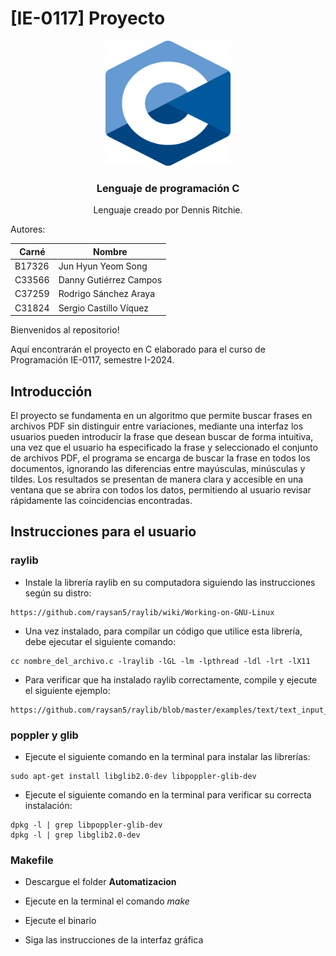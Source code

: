 # [IE-0117] Proyecto

<div align="center">
    <img src="images/C.png" width="200" height="200">
  <h3 align="center">Lenguaje de programación C</h3>
  <p align="center">
    Lenguaje creado por Dennis Ritchie.
  </p>
</div>

Autores:

|Carné|Nombre|
|---|---|
|B17326|Jun Hyun Yeom Song|
|C33566|Danny Gutiérrez Campos|
|C37259|Rodrigo Sánchez Araya|
|C31824|Sergio Castillo Víquez|

Bienvenidos al repositorio!

Aquí encontrarán el proyecto en C elaborado para el curso de Programación IE-0117, semestre I-2024.

## Introducción
El proyecto se fundamenta en un algoritmo que permite buscar frases en archivos PDF sin distinguir entre variaciones, mediante una interfaz los usuarios pueden introducir la frase que desean buscar de forma intuitiva, una vez que el usuario ha especificado la frase y seleccionado el conjunto de archivos PDF, el programa se encarga de buscar la frase en todos los documentos, ignorando las diferencias entre mayúsculas, minúsculas y tildes. Los resultados se presentan de manera clara y accesible en una ventana que se abrira con todos los datos, permitiendo al usuario revisar rápidamente las coincidencias encontradas.

## Instrucciones para el usuario

### raylib

* Instale la librería raylib en su computadora siguiendo las instrucciones según su distro:

~~~
https://github.com/raysan5/raylib/wiki/Working-on-GNU-Linux
~~~

* Una vez instalado, para compilar un código que utilice esta librería, debe ejecutar el siguiente comando:

~~~
cc nombre_del_archivo.c -lraylib -lGL -lm -lpthread -ldl -lrt -lX11
~~~

* Para verificar que ha instalado raylib correctamente, compile y ejecute el siguiente ejemplo:

~~~
https://github.com/raysan5/raylib/blob/master/examples/text/text_input_box.c
~~~

### poppler y glib

* Ejecute el siguiente comando en la terminal para instalar las librerías:

~~~
sudo apt-get install libglib2.0-dev libpoppler-glib-dev
~~~

* Ejecute el siguiente comando en la terminal para verificar su correcta instalación:

~~~
dpkg -l | grep libpoppler-glib-dev
dpkg -l | grep libglib2.0-dev
~~~

### Makefile

* Descargue el folder **Automatizacion**

* Ejecute en la terminal el comando *make*

* Ejecute el binario

* Siga las instrucciones de la interfaz gráfica
